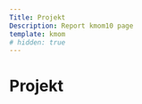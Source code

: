 ```yaml
---
Title: Projekt
Description: Report kmom10 page
template: kmom
# hidden: true
---
```


Projekt
==================
